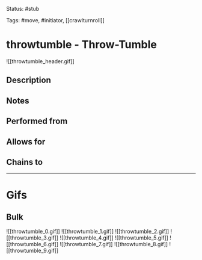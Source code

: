 Status: #stub

Tags: #move, #initiator, [[crawlturnroll]]

# throwtumble - Throw-Tumble
![[throwtumble_header.gif]]
## Description


## Notes


## Performed from


## Allows for


## Chains to


___
# Gifs
## Bulk
![[throwtumble_0.gif]]
![[throwtumble_1.gif]]
![[throwtumble_2.gif]]
![[throwtumble_3.gif]]
![[throwtumble_4.gif]]
![[throwtumble_5.gif]]
![[throwtumble_6.gif]]
![[throwtumble_7.gif]]
![[throwtumble_8.gif]]
![[throwtumble_9.gif]]